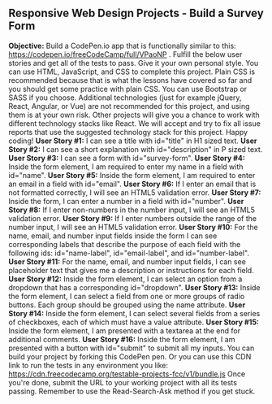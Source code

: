 ## Responsive Web Design Projects - Build a Survey Form
<b>Objective:</b> Build a CodePen.io app that is functionally similar to this: https://codepen.io/freeCodeCamp/full/VPaoNP .
Fulfill the below user stories and get all of the tests to pass. Give it your own personal style.
You can use HTML, JavaScript, and CSS to complete this project. Plain CSS is recommended because that is what the lessons have covered so far and you should get some practice with plain CSS. You can use Bootstrap or SASS if you choose. Additional technologies (just for example jQuery, React, Angular, or Vue) are not recommended for this project, and using them is at your own risk. Other projects will give you a chance to work with different technology stacks like React. We will accept and try to fix all issue reports that use the suggested technology stack for this project. Happy coding!
<b>User Story #1:</b> I can see a title with id="title" in H1 sized text.
<b>User Story #2:</b> I can see a short explanation with id="description" in P sized text.
<b>User Story #3:</b> I can see a form with id="survey-form".
<b>User Story #4:</b> Inside the form element, I am required to enter my name in a field with id="name".
<b>User Story #5:</b> Inside the form element, I am required to enter an email in a field with id="email".
<b>User Story #6:</b> If I enter an email that is not formatted correctly, I will see an HTML5 validation error.
<b>User Story #7:</b> Inside the form, I can enter a number in a field with id="number".
<b>User Story #8:</b> If I enter non-numbers in the number input, I will see an HTML5 validation error.
<b>User Story #9:</b> If I enter numbers outside the range of the number input, I will see an HTML5 validation error.
<b>User Story #10:</b> For the name, email, and number input fields inside the form I can see corresponding labels that describe the purpose of each field with the following ids: id="name-label", id="email-label", and id="number-label".
<b>User Story #11:</b> For the name, email, and number input fields, I can see placeholder text that gives me a description or instructions for each field.
<b>User Story #12:</b> Inside the form element, I can select an option from a dropdown that has a corresponding id="dropdown".
<b>User Story #13:</b> Inside the form element, I can select a field from one or more groups of radio buttons. Each group should be grouped using the name attribute.
<b>User Story #14:</b> Inside the form element, I can select several fields from a series of checkboxes, each of which must have a value attribute.
<b>User Story #15:</b> Inside the form element, I am presented with a textarea at the end for additional comments.
<b>User Story #16:</b> Inside the form element, I am presented with a button with id="submit" to submit all my inputs.
You can build your project by forking this CodePen pen. Or you can use this CDN link to run the tests in any environment you like: https://cdn.freecodecamp.org/testable-projects-fcc/v1/bundle.js
Once you're done, submit the URL to your working project with all its tests passing.
Remember to use the Read-Search-Ask method if you get stuck.
